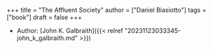 +++
title = "The Affluent Society"
author = ["Daniel Biasiotto"]
tags = ["book"]
draft = false
+++

-   Author: [John K. Galbraith]({{< relref "20231123033345-john_k_galbraith.md" >}})
